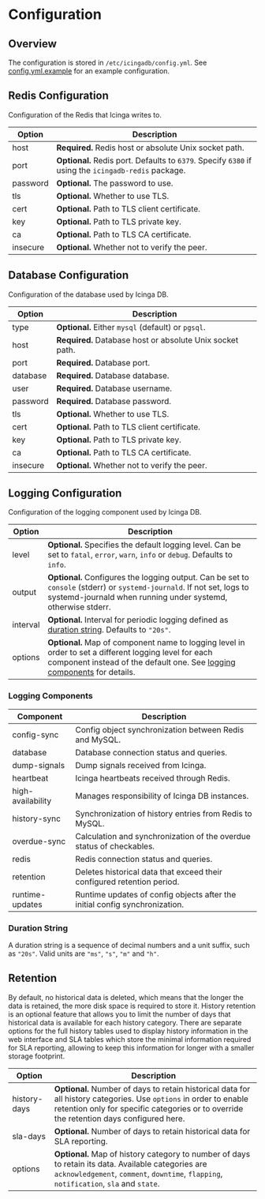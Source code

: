# Configuration <a id="configuration"></a>

## Overview <a id="configuration-overview"></a>

The configuration is stored in `/etc/icingadb/config.yml`.
See [config.yml.example](../config.yml.example) for an example configuration.

## Redis Configuration <a id="configuration-redis"></a>

Configuration of the Redis that Icinga writes to.

Option                   | Description
-------------------------|-----------------------------------------------
host                     | **Required.** Redis host or absolute Unix socket path.
port                     | **Optional.** Redis port. Defaults to `6379`. Specify `6380` if using the `icingadb-redis` package.
password                 | **Optional.** The password to use.
tls                      | **Optional.** Whether to use TLS.
cert                     | **Optional.** Path to TLS client certificate.
key                      | **Optional.** Path to TLS private key.
ca                       | **Optional.** Path to TLS CA certificate.
insecure                 | **Optional.** Whether not to verify the peer.

## Database Configuration <a id="configuration-database"></a>

Configuration of the database used by Icinga DB.

Option                   | Description
-------------------------|-----------------------------------------------
type                     | **Optional.** Either `mysql` (default) or `pgsql`.
host                     | **Required.** Database host or absolute Unix socket path.
port                     | **Required.** Database port.
database                 | **Required.** Database database.
user                     | **Required.** Database username.
password                 | **Required.** Database password.
tls                      | **Optional.** Whether to use TLS.
cert                     | **Optional.** Path to TLS client certificate.
key                      | **Optional.** Path to TLS private key.
ca                       | **Optional.** Path to TLS CA certificate.
insecure                 | **Optional.** Whether not to verify the peer.

## Logging Configuration <a id="configuration-logging"></a>

Configuration of the logging component used by Icinga DB.

Option                   | Description
-------------------------|-----------------------------------------------
level                    | **Optional.** Specifies the default logging level. Can be set to `fatal`, `error`, `warn`, `info` or `debug`. Defaults to `info`.
output                   | **Optional.** Configures the logging output. Can be set to `console` (stderr) or `systemd-journald`. If not set, logs to systemd-journald when running under systemd, otherwise stderr.
interval                 | **Optional.** Interval for periodic logging defined as [duration string](#duration-string). Defaults to `"20s"`.
options                  | **Optional.** Map of component name to logging level in order to set a different logging level for each component instead of the default one. See [logging components](#logging-components) for details.

### Logging Components <a id="logging-components"></a>

Component                | Description
-------------------------|-----------------------------------------------
config-sync              | Config object synchronization between Redis and MySQL.
database                 | Database connection status and queries.
dump-signals             | Dump signals received from Icinga.
heartbeat                | Icinga heartbeats received through Redis.
high-availability        | Manages responsibility of Icinga DB instances.
history-sync             | Synchronization of history entries from Redis to MySQL.
overdue-sync             | Calculation and synchronization of the overdue status of checkables.
redis                    | Redis connection status and queries.
retention                | Deletes historical data that exceed their configured retention period.
runtime-updates          | Runtime updates of config objects after the initial config synchronization.

### Duration String <a id="duration-string"></a>

A duration string is a sequence of decimal numbers and a unit suffix, such as `"20s"`.
Valid units are `"ms"`, `"s"`, `"m"` and `"h"`.

## Retention <a id="configuration-retention"></a>

By default, no historical data is deleted, which means that the longer the data is retained, the more disk space is required to store it.
History retention is an optional feature that allows you to limit the number of days that historical data is available for each history category.
There are separate options for the full history tables used to display history information in the web interface and
SLA tables which store the minimal information required for SLA reporting, allowing to keep this information for longer with a smaller storage footprint.

| Option       | Description                                                                                                                                                                                                   |
|--------------|---------------------------------------------------------------------------------------------------------------------------------------------------------------------------------------------------------------|
| history-days | **Optional.** Number of days to retain historical data for all history categories. Use `options` in order to enable retention only for specific categories or to override the retention days configured here. |
| sla-days     | **Optional.** Number of days to retain historical data for SLA reporting.                                                                                                                                     |
| options      | **Optional.** Map of history category to number of days to retain its data. Available categories are `acknowledgement`, `comment`, `downtime`, `flapping`, `notification`, `sla` and `state`.                 |
